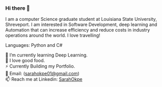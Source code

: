 ### Hi there 👋

<!--
**SarahOkpe/SarahOkpe** is a ✨ _special_ ✨ repository because its `README.md` (this file) appears on your GitHub profile.
-->

I am a computer Science graduate student at Louisiana State University, Shreveport. I am interested in Software Development, deep learning and Automation that can increase efficiency and reduce costs in industry operations around the world. I love travelling!

Languages: Python and C#

🔭 I’m currently learning Deep Learning.  
🍔 I love good food.  
⚡ Currently Building my Portfolio.  
💬 Email: (sarahokpe01@gmail.com)  
📫 Reach me at Linkedin: [SarahOkpe](https://www.linkedin.com/in/sarahokpe/)



